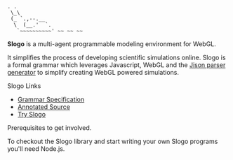     . .
     \_\
     (_ `.,--.__
      \  (__.'  `.
       `~~~~~~~~~~' ~~ ~~ ~~

**Slogo** is a multi-agent programmable modeling environment for WebGL.

It simplifies the process of developing scientific simulations online. Slogo is
a formal grammar which leverages Javascript, WebGL and the [Jison parser
generator](http://github.com/zaach/jison) to simplify creating WebGL powered
simulations.

Slogo Links

* [Grammar Specification](http://hansineffect.github.com/Slogo)
* [Annotated Source](http://hansineffect.github.com/Slogo/docs/grammar.html)
* [Try Slogo](http://hansineffect.github.com/Slogo/app.html) 
 
Prerequisites to get involved.

To checkout the Slogo library and start writing your own Slogo programs you'll
need Node.js. 
